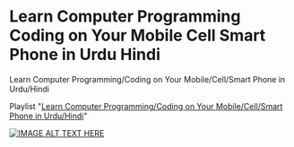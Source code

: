 # Learn Computer Programming Coding on Your Mobile Cell Smart Phone in Urdu Hindi
Learn Computer Programming/Coding on Your Mobile/Cell/Smart Phone in Urdu/Hindi

Playlist "[Learn Computer Programming/Coding on Your Mobile/Cell/Smart Phone in Urdu/Hindi](https://youtube.com/playlist?list=PLuSlqiqQkM0yE5z2PF9wjyHM9_FHOo9Ew)"

[![IMAGE ALT TEXT HERE](https://img.youtube.com/vi/gLWecoWD96E/0.jpg)](https://www.youtube.com/watch?v=gLWecoWD96E)


